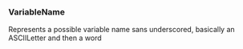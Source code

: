 ### <a id="McUtils.McUtils.Parsers.RegexPatterns.VariableName">VariableName</a>
Represents a possible variable name sans underscored, basically an ASCIILetter and then a word

